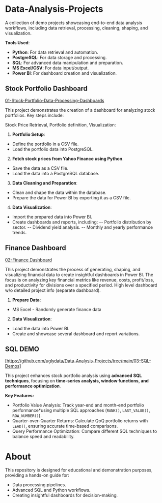 # Data-Analysis-Projects
A collection of demo projects showcasing end-to-end data analysis workflows, including data retrieval, processing, cleaning, shaping, and visualization.

**Tools Used**: 
- **Python**: For data retrieval and automation.
- **PostgreSQL**: For data storage and processing.
- **SQL**: For advanced data manipulation and preparation.
- **MS Excel/CSV**: For data input/output.
- **Power BI**: For dashboard creation and visualization.

## Stock Portfolio Dashboard
[01-Stock-Portfolio-Data-Processing-Dashboards](https://github.com/uglydata/Data-Analysis-Projects/tree/main/01-Stock-Portfolio-Data-Processing-Dashboards)

This project demonstrates the creation of a dashboard for analyzing stock portfolios. Key steps include:

Stock Price Retrieval, Portfolio definition, Visualization:
1. **Portfolio Setup**:
- Define the portfolio in a CSV file.
- Load the portfolio data into PostgreSQL.

2. **Fetch stock prices from Yahoo Finance using Python**.
- Save the data as a CSV file.
- Load the data into a PostgreSQL database.

3. **Data Cleaning and Preparation**:
- Clean and shape the data within the database.
- Prepare the data for Power BI by exporting it as a CSV file.

4. **Data Visualization**:
- Import the prepared data into Power BI.
- Create dashboards and reports, including:
-- Portfolio distribution by sector.
-- Dividend yield analysis.
-- Monthly and yearly performance trends.

## Finance Dashboard
[02-Finance Dashboard](https://github.com/uglydata/Data-Analysis-Projects/tree/main/02-Finance-Dashboard)

This project demonstrates the process of generating, shaping, and visualizing financial data to create insightful dashboards in Power BI. The focus is on analyzing key financial metrics like revenue, costs, profit/loss, and productivity for divisions over a specified period.
High level dashboard w/o detailed project info (separate dashboard).

1. **Prepare Data**:
- MS Excel - Randomly generate finance data

2. **Data Visualization**:
- Load the data into Power BI.
- Create and showcase several dashboard and report variations.

## SQL DEMO
[https://github.com/uglydata/Data-Analysis-Projects/tree/main/03-SQL-Demos]

This project enhances stock portfolio analysis using **advanced SQL techniques**, focusing on **time-series analysis, window functions, and performance optimization**.  

**Key Features:**  
- Portfolio Value Analysis: Track year-end and month-end portfolio performance*using multiple SQL approaches (`RANK()`, `LAST_VALUE()`, `ROW_NUMBER()`).  
- Quarter-over-Quarter Returns: Calculate QoQ portfolio returns with `LEAD()`, ensuring accurate time-based comparisons.  
- Query Performance Optimization: Compare different SQL techniques to balance speed and readability.  


# About
This repository is designed for educational and demonstration purposes, providing a hands-on guide for:

- Data processing pipelines.
- Advanced SQL and Python workflows.
- Creating insightful dashboards for decision-making.
